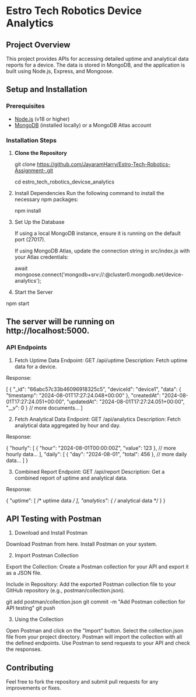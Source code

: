 # Estro Tech Robotics Device Analytics

## Project Overview

This project provides APIs for accessing detailed uptime and analytical data reports for a device. The data is stored in MongoDB, and the application is built using Node.js, Express, and Mongoose.

## Setup and Installation

### Prerequisites

- [Node.js](https://nodejs.org/) (v18 or higher)
- [MongoDB](https://www.mongodb.com/try/download/community) (installed locally) or a MongoDB Atlas account

### Installation Steps

1. **Clone the Repository**

   git clone https://github.com/JayaramHarry/Estro-Tech-Robotics-Assignment-.git
   
   cd estro_tech_robotics_devicse_analytics

2. Install Dependencies
   Run the following command to install the necessary npm packages:

   npm install

3. Set Up the Database

   If using a local MongoDB instance, ensure it is running on the default port (27017).
   
   If using MongoDB Atlas, update the connection string in src/index.js with your Atlas credentials:
   
   await mongoose.connect('mongodb+srv://<username>:<password>@cluster0.mongodb.net/device-analytics');

4. Start the Server

  npm start

## The server will be running on http://localhost:5000.

### API Endpoints

1. Fetch Uptime Data
Endpoint: GET /api/uptime
Description: Fetch uptime data for a device.

Response:

[
  {
    "_id": "66abc57c33b46096918325c5",
    "deviceId": "device1",
    "data": {
      "timestamp": "2024-08-01T17:27:24.048+00:00"
    },
    "createdAt": "2024-08-01T17:27:24.051+00:00",
    "updatedAt": "2024-08-01T17:27:24.051+00:00",
    "__v": 0
  }
  // more documents...
]

2. Fetch Analytical Data
Endpoint: GET /api/analytics
Description: Fetch analytical data aggregated by hour and day.

Response:

{
  "hourly": [
    { "hour": "2024-08-01T00:00:00Z", "value": 123 },
    // more hourly data...
  ],
  "daily": [
    { "day": "2024-08-01", "total": 456 },
    // more daily data...
  ]
}

3. Combined Report
Endpoint: GET /api/report
Description: Get a combined report of uptime and analytical data.

Response:

{
  "uptime": [ /* uptime data */ ],
  "analytics": { /* analytical data */ }
}

## API Testing with Postman
1. Download and Install Postman

Download Postman from here.
Install Postman on your system.

2. Import Postman Collection

Export the Collection: Create a Postman collection for your API and export it as a JSON file.

Include in Repository: Add the exported Postman collection file to your GitHub repository (e.g., postman/collection.json).

git add postman/collection.json
git commit -m "Add Postman collection for API testing"
git push

3. Using the Collection

Open Postman and click on the "Import" button.
Select the collection.json file from your project directory.
Postman will import the collection with all the defined endpoints.
Use Postman to send requests to your API and check the responses.

## Contributing
Feel free to fork the repository and submit pull requests for any improvements or fixes.
